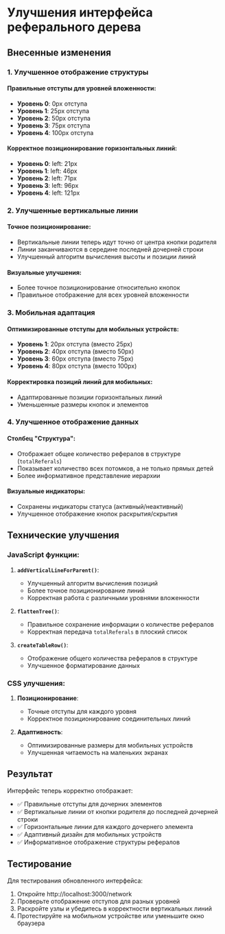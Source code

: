 # Улучшения интерфейса реферального дерева

## Внесенные изменения

### 1. Улучшенное отображение структуры

#### Правильные отступы для уровней вложенности:
- **Уровень 0**: 0px отступа
- **Уровень 1**: 25px отступа  
- **Уровень 2**: 50px отступа
- **Уровень 3**: 75px отступа
- **Уровень 4**: 100px отступа

#### Корректное позиционирование горизонтальных линий:
- **Уровень 0**: left: 21px
- **Уровень 1**: left: 46px
- **Уровень 2**: left: 71px
- **Уровень 3**: left: 96px
- **Уровень 4**: left: 121px

### 2. Улучшенные вертикальные линии

#### Точное позиционирование:
- Вертикальные линии теперь идут точно от центра кнопки родителя
- Линии заканчиваются в середине последней дочерней строки
- Улучшенный алгоритм вычисления высоты и позиции линий

#### Визуальные улучшения:
- Более точное позиционирование относительно кнопок
- Правильное отображение для всех уровней вложенности

### 3. Мобильная адаптация

#### Оптимизированные отступы для мобильных устройств:
- **Уровень 1**: 20px отступа (вместо 25px)
- **Уровень 2**: 40px отступа (вместо 50px)
- **Уровень 3**: 60px отступа (вместо 75px)
- **Уровень 4**: 80px отступа (вместо 100px)

#### Корректировка позиций линий для мобильных:
- Адаптированные позиции горизонтальных линий
- Уменьшенные размеры кнопок и элементов

### 4. Улучшенное отображение данных

#### Столбец "Структура":
- Отображает общее количество рефералов в структуре (`totalReferals`)
- Показывает количество всех потомков, а не только прямых детей
- Более информативное представление иерархии

#### Визуальные индикаторы:
- Сохранены индикаторы статуса (активный/неактивный)
- Улучшенное отображение кнопок раскрытия/скрытия

## Технические улучшения

### JavaScript функции:

1. **`addVerticalLineForParent()`**:
   - Улучшенный алгоритм вычисления позиций
   - Более точное позиционирование линий
   - Корректная работа с различными уровнями вложенности

2. **`flattenTree()`**:
   - Правильное сохранение информации о количестве рефералов
   - Корректная передача `totalReferals` в плоский список

3. **`createTableRow()`**:
   - Отображение общего количества рефералов в структуре
   - Улучшенное форматирование данных

### CSS улучшения:

1. **Позиционирование**:
   - Точные отступы для каждого уровня
   - Корректное позиционирование соединительных линий

2. **Адаптивность**:
   - Оптимизированные размеры для мобильных устройств
   - Улучшенная читаемость на маленьких экранах

## Результат

Интерфейс теперь корректно отображает:
- ✅ Правильные отступы для дочерних элементов
- ✅ Вертикальные линии от кнопки родителя до последней дочерней строки
- ✅ Горизонтальные линии для каждого дочернего элемента
- ✅ Адаптивный дизайн для мобильных устройств
- ✅ Информативное отображение структуры рефералов

## Тестирование

Для тестирования обновленного интерфейса:
1. Откройте http://localhost:3000/network
2. Проверьте отображение отступов для разных уровней
3. Раскройте узлы и убедитесь в корректности вертикальных линий
4. Протестируйте на мобильном устройстве или уменьшите окно браузера
